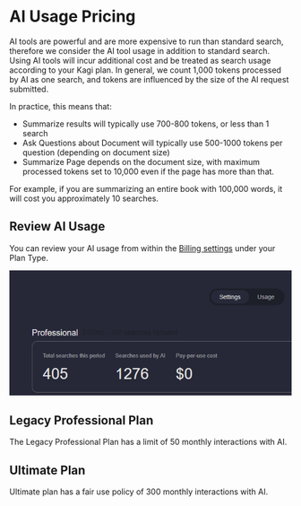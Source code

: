 # AI Usage Pricing

AI tools are powerful and are more expensive to run than standard search, therefore we consider the AI tool usage in addition to standard search. Using AI tools will incur additional cost and be treated as search usage according to your Kagi plan. In general, we count 1,000 tokens processed by AI as one search, and tokens are influenced by the size of the AI request submitted.

 In practice, this means that:

* Summarize results will typically use 700-800 tokens, or less than 1 search
* Ask Questions about Document will typically use 500-1000 tokens per question (depending on document size)
* Summarize Page depends on the document size, with maximum processed tokens set to 10,000 even if the page has more than that.

For example, if you are summarizing an entire book with 100,000 words, it will cost you approximately 10 searches.

## Review AI Usage

You can review your AI usage from within the [Billing settings](https://kagi.com/settings?p=billing) under your Plan Type.

![AI Usage](media/ai-usage.PNG)

## Legacy Professional Plan

The Legacy Professional Plan has a limit of 50 monthly interactions with AI.

## Ultimate Plan

Ultimate plan has a fair use policy of 300 monthly interactions with AI.
